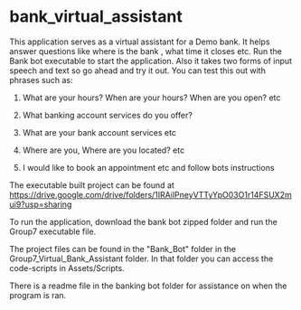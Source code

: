 # bank_virtual_assistant

This application serves as a virtual assistant for a Demo bank. It helps answer questions like where is the bank , what time it closes etc. 
Run the Bank bot executable to start the application. Also it takes two forms of input speech and text so go ahead and try it out. 
You can test this out with phrases such as:

1. What are your hours? When are your hours? When are you open? etc

2. What banking account services do you offer? 

3. What  are your bank account services etc

4. Where are you, Where are you located? etc

5. I would like to book an appointment etc and follow bots instructions

The executable built project can be found at https://drive.google.com/drive/folders/1IRAilPneyVTTyYpO03O1r14FSUX2mui9?usp=sharing

To run the application, download the bank bot zipped folder and run the Group7 executable file. 

The project files can be found in the "Bank_Bot" folder in the Group7_Virtual_Bank_Assistant folder. In that folder you can access the code-scripts in Assets/Scripts.

There is a readme file in the banking bot folder for assistance on when the program is ran.

